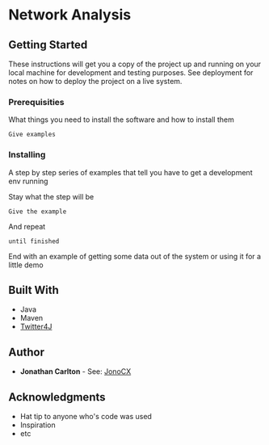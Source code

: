# Network Analysis

## Getting Started

These instructions will get you a copy of the project up and running on your local machine for development and testing purposes. See deployment for notes on how to deploy the project on a live system.

### Prerequisities

What things you need to install the software and how to install them

```
Give examples
```

### Installing

A step by step series of examples that tell you have to get a development env running

Stay what the step will be

```
Give the example
```

And repeat

```
until finished
```

End with an example of getting some data out of the system or using it for a little demo


## Built With

* Java
* Maven
* [Twitter4J](http://twitter4j.org/en/)

## Author

* **Jonathan Carlton** - See: [JonoCX](https://github.com/JonoCX)


## Acknowledgments

* Hat tip to anyone who's code was used
* Inspiration
* etc


